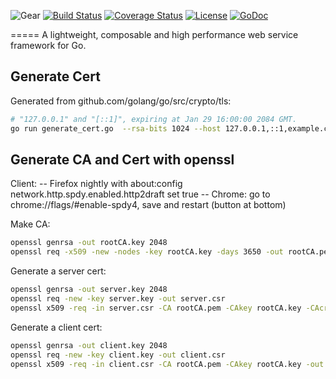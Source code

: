 ![Gear](https://raw.githubusercontent.com/teambition/gear/master/gear.png)
[![Build Status](http://img.shields.io/travis/teambition/gear.svg?style=flat-square)](https://travis-ci.org/teambition/gear)
[![Coverage Status](http://img.shields.io/coveralls/teambition/gear.svg?style=flat-square)](https://coveralls.io/r/teambition/gear)
[![License](http://img.shields.io/badge/license-mit-blue.svg?style=flat-square)](https://raw.githubusercontent.com/teambition/gear/master/LICENSE)
[![GoDoc](http://img.shields.io/badge/go-documentation-blue.svg?style=flat-square)](http://godoc.org/github.com/teambition/gear)

=====
A lightweight, composable and high performance web service framework for Go.

## Generate Cert

Generated from github.com/golang/go/src/crypto/tls:

```sh
# "127.0.0.1" and "[::1]", expiring at Jan 29 16:00:00 2084 GMT.
go run generate_cert.go  --rsa-bits 1024 --host 127.0.0.1,::1,example.com --ca --start-date "Jan 1 00:00:00 1970" --duration=1000000h
```

## Generate CA and Cert with openssl

Client:
 -- Firefox nightly with about:config network.http.spdy.enabled.http2draft set true
 -- Chrome: go to chrome://flags/#enable-spdy4, save and restart (button at bottom)

Make CA:

```sh
openssl genrsa -out rootCA.key 2048
openssl req -x509 -new -nodes -key rootCA.key -days 3650 -out rootCA.pem
```

Generate a server cert:

```sh
openssl genrsa -out server.key 2048
openssl req -new -key server.key -out server.csr
openssl x509 -req -in server.csr -CA rootCA.pem -CAkey rootCA.key -CAcreateserial -out server.crt -extensions v3_ca -days 3650
```

Generate a client cert:

```sh
openssl genrsa -out client.key 2048
openssl req -new -key client.key -out client.csr
openssl x509 -req -in client.csr -CA rootCA.pem -CAkey rootCA.key -out client.crt -extensions v3_ca -days 3650
```